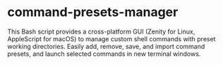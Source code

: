 # command-presets-manager
This Bash script provides a cross-platform GUI (Zenity for Linux, AppleScript for macOS) to manage custom shell commands with preset working directories. Easily add, remove, save, and import command presets, and launch selected commands in new terminal windows.
